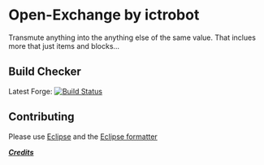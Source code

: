 Open-Exchange by ictrobot
=============

Transmute anything into the anything else of the same value. That inclues more that just items and blocks...

Build Checker
------------
Latest Forge:
[![Build Status](https://travis-ci.org/ictrobot/Open-Exchange.png?branch=master)](https://travis-ci.org/ictrobot/Open-Exchange)

Contributing
------------
Please use [Eclipse](http://www.eclipse.org/) and the [Eclipse formatter](https://github.com/ictrobot/Open-Exchange/blob/master/Eclipse%20Formatter.xml)

[***Credits***](/Credits.md)
